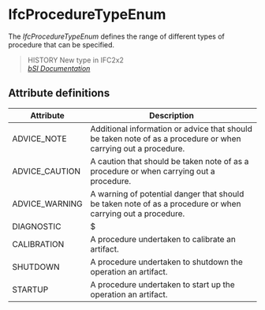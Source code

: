 IfcProcedureTypeEnum
====================
The _IfcProcedureTypeEnum_ defines the range of different types of procedure
that can be specified.  
  
> HISTORY  New type in IFC2x2  
[ _bSI
Documentation_](https://standards.buildingsmart.org/IFC/DEV/IFC4_2/FINAL/HTML/schema/ifcprocessextension/lexical/ifcproceduretypeenum.htm)


Attribute definitions
---------------------
| Attribute      | Description                                                                                                    |
|----------------|----------------------------------------------------------------------------------------------------------------|
| ADVICE_NOTE    | Additional information or advice that should be taken note of as a procedure or when carrying out a procedure. |
| ADVICE_CAUTION | A caution that should be taken note of as a procedure or when carrying out a procedure.                        |
| ADVICE_WARNING | A warning of potential danger that should be taken note of as a procedure or when carrying out a procedure.    |
| DIAGNOSTIC     | $                                                                                                              |
| CALIBRATION    | A procedure undertaken to calibrate an artifact.                                                               |
| SHUTDOWN       | A procedure undertaken to shutdown the operation an artifact.                                                  |
| STARTUP        | A procedure undertaken to start up the operation an artifact.                                                  |

